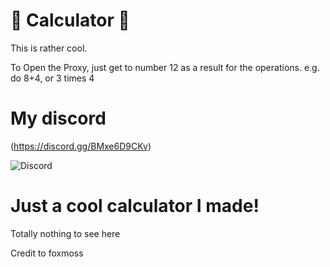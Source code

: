 # 🧮 Calculator 🧮

This is rather cool.

To Open the Proxy, just get to number 12 as a result for the operations.
e.g. do 8+4, or 3 times 4

# My discord
(https://discord.gg/BMxe6D9CKv)


![Discord](http://invidget.switchblade.xyz/BMxe6D9CKv)

# Just a cool calculator I made!

Totally nothing to see here

Credit to foxmoss
